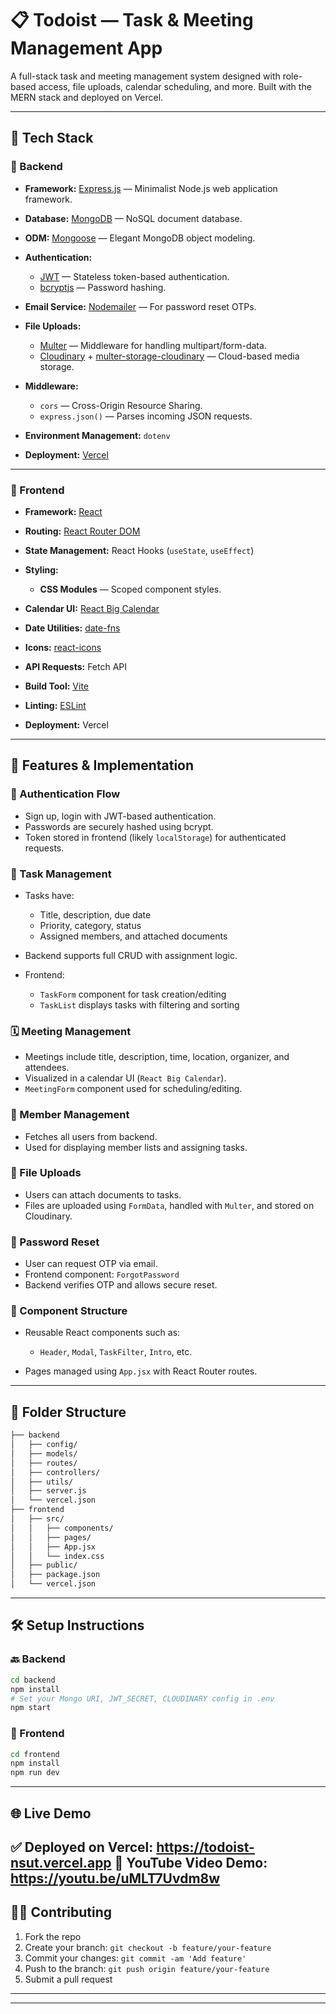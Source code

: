 # 📋 Todoist — Task & Meeting Management App

A full-stack task and meeting management system designed with role-based access, file uploads, calendar scheduling, and more. Built with the MERN stack and deployed on Vercel.

---

## 🚀 Tech Stack

### 🔧 Backend

* **Framework:** [Express.js](https://expressjs.com/) — Minimalist Node.js web application framework.
* **Database:** [MongoDB](https://www.mongodb.com/) — NoSQL document database.
* **ODM:** [Mongoose](https://mongoosejs.com/) — Elegant MongoDB object modeling.
* **Authentication:**

  * [JWT](https://jwt.io/) — Stateless token-based authentication.
  * [bcryptjs](https://www.npmjs.com/package/bcryptjs) — Password hashing.
* **Email Service:** [Nodemailer](https://nodemailer.com/) — For password reset OTPs.
* **File Uploads:**

  * [Multer](https://www.npmjs.com/package/multer) — Middleware for handling multipart/form-data.
  * [Cloudinary](https://cloudinary.com/) + [multer-storage-cloudinary](https://www.npmjs.com/package/multer-storage-cloudinary) — Cloud-based media storage.
* **Middleware:**

  * `cors` — Cross-Origin Resource Sharing.
  * `express.json()` — Parses incoming JSON requests.
* **Environment Management:** `dotenv`
* **Deployment:** [Vercel](https://vercel.com/)

---

### 🎨 Frontend

* **Framework:** [React](https://reactjs.org/)
* **Routing:** [React Router DOM](https://reactrouter.com/)
* **State Management:** React Hooks (`useState`, `useEffect`)
* **Styling:**

  * **CSS Modules** — Scoped component styles.
* **Calendar UI:** [React Big Calendar](https://github.com/jquense/react-big-calendar)
* **Date Utilities:** [date-fns](https://date-fns.org/)
* **Icons:** [react-icons](https://react-icons.github.io/react-icons/)
* **API Requests:** Fetch API
* **Build Tool:** [Vite](https://vitejs.dev/)
* **Linting:** [ESLint](https://eslint.org/)
* **Deployment:** Vercel

---

## 🧠 Features & Implementation

### 🔐 Authentication Flow

* Sign up, login with JWT-based authentication.
* Passwords are securely hashed using bcrypt.
* Token stored in frontend (likely `localStorage`) for authenticated requests.

### 📌 Task Management

* Tasks have:

  * Title, description, due date
  * Priority, category, status
  * Assigned members, and attached documents
* Backend supports full CRUD with assignment logic.
* Frontend:

  * `TaskForm` component for task creation/editing
  * `TaskList` displays tasks with filtering and sorting

### 🗓️ Meeting Management

* Meetings include title, description, time, location, organizer, and attendees.
* Visualized in a calendar UI (`React Big Calendar`).
* `MeetingForm` component used for scheduling/editing.

### 👥 Member Management

* Fetches all users from backend.
* Used for displaying member lists and assigning tasks.

### 📁 File Uploads

* Users can attach documents to tasks.
* Files are uploaded using `FormData`, handled with `Multer`, and stored on Cloudinary.

### 🔑 Password Reset

* User can request OTP via email.
* Frontend component: `ForgotPassword`
* Backend verifies OTP and allows secure reset.

### 🧩 Component Structure

* Reusable React components such as:

  * `Header`, `Modal`, `TaskFilter`, `Intro`, etc.
* Pages managed using `App.jsx` with React Router routes.

---

## 📂 Folder Structure

```bash
├── backend
│   ├── config/
│   ├── models/
│   ├── routes/
│   ├── controllers/
│   ├── utils/
│   ├── server.js
│   └── vercel.json
├── frontend
│   ├── src/
│   │   ├── components/
│   │   ├── pages/
│   │   ├── App.jsx
│   │   └── index.css
│   ├── public/
│   ├── package.json
│   └── vercel.json
```

---

## 🛠️ Setup Instructions

### 🔙 Backend

```bash
cd backend
npm install
# Set your Mongo URI, JWT_SECRET, CLOUDINARY config in .env
npm start
```

### 🎨 Frontend

```bash
cd frontend
npm install
npm run dev
```

---

## 🌐 Live Demo
✅ Deployed on Vercel: https://todoist-nsut.vercel.app
🎥 YouTube Video Demo: https://youtu.be/uMLT7Uvdm8w
---

## 🧑‍💻 Contributing

1. Fork the repo
2. Create your branch: `git checkout -b feature/your-feature`
3. Commit your changes: `git commit -am 'Add feature'`
4. Push to the branch: `git push origin feature/your-feature`
5. Submit a pull request

---


---


